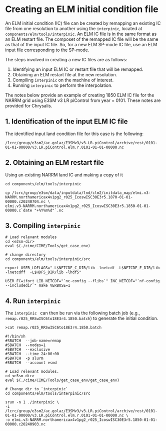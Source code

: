 # Creating an ELM initial condition file

An ELM initial condition (IC) file can be created by remapping an existing IC file from
one resolution to another using the `interpinic`, located at
`components/elm/tools/interpinic`. An ELM IC file is in the same format as an ELM restart file.
The composet of the remapped IC file will be the same as that of the input IC file.
So, for a new ELM SP-mode IC file, use an ELM input file corresponding to the SP-mode.

The steps involved in creating a new IC files are as follows:

1. Identifying an input ELM IC or restart file that will be remapped.
2. Obtaining an ELM restart file at the new resolution.
3. Compiling `interpinic` on the machine of interest.
4. Running `interpinic` to perform the interpolation.

The notes below provide an example of creating 1850 ELM IC file for the NARRM grid using E3SM v3 LR piControl from year = 0101. These notes are provided for Chrysalis.

## 1. Identification of the input ELM IC file

The identified input land condition file for this case is the following:

```
/lcrc/group/e3sm2/ac.golaz/E3SMv3/v3.LR.piControl/archive/rest/0101-01-01-00000/v3.LR.piControl.elm.r.0101-01-01-00000.nc
```

## 2. Obtaining an ELM restart file

Using an existing NARRM land IC and making a copy of it

```
cd components/elm/tools/interpinic

cp /lcrc/group/e3sm/data/inputdata/lnd/clm2/initdata_map/elmi.v3-NARRM.northamericax4v1pg2_r025_IcoswISC30E3r5.1870-01-01-00000.c20240704.nc \
elmi.v3-NARRM.northamericax4v1pg2_r025_IcoswISC30E3r5.1850-01-01-00000.c`date "+%Y%m%d"`.nc
```

## 3. Compiling `interpinic`

```
# Load relevant modules
cd <e3sm-dir>
eval $(./cime/CIME/Tools/get_case_env)

# change directory
cd components/elm/tools/interpinic/src

export USER_LDFLAGS="-L$NETCDF_C_DIR/lib -lnetcdf -L$NETCDF_F_DIR/lib -lnetcdff  -L$HDF5_DIR/lib -lhdf5"

USER_FC=ifort LIB_NETCDF="`nc-config --flibs`" INC_NETCDF="`nf-config --includedir`" make VERBOSE=1

```

## 4. Run `interpinic`

The `interpinic ` can then be run via the following batch job (e.g., `remap.r025_RRSwISC6to18E3r4.1850.batch`) to generate the initial condition.

```
>cat remap.r025_RRSwISC6to18E3r4.1850.batch

#!/bin/sh
#SBATCH  --job-name=remap
#SBATCH  --nodes=1
#SBATCH  --exclusive
#SBATCH  --time 24:00:00
#SBATCH  -p slurm
#SBATCH  --account esmd

# Load relevant modules.
cd <e3sm-dir>
eval $(./cime/CIME/Tools/get_case_env/get_case_env)

# Change dir to `interpinic`
cd components/elm/tools/interpinic/src

srun -n 1 ./interpinic \
-i /lcrc/group/e3sm2/ac.golaz/E3SMv3/v3.LR.piControl/archive/rest/0101-01-01-00000/v3.LR.piControl.elm.r.0101-01-01-00000.nc \
-o elmi.v3-NARRM.northamericax4v1pg2_r025_IcoswISC30E3r5.1850-01-01-00000.c20240903.nc
```

